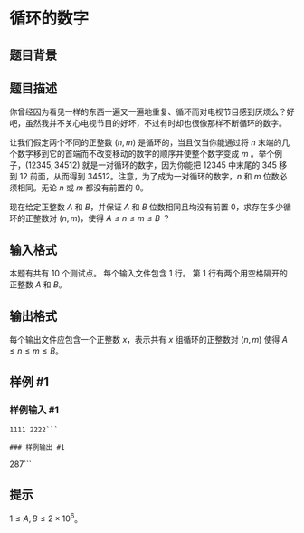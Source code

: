 # 循环的数字

## 题目背景



## 题目描述

你曾经因为看见一样的东西一遍又一遍地重复、循环而对电视节目感到厌烦么？好吧，虽然我并不关心电视节目的好坏，不过有时却也很像那样不断循环的数字。

让我们假定两个不同的正整数 $(n, m)$ 是循环的，当且仅当你能通过将 $n$ 末端的几个数字移到它的首端而不改变移动的数字的顺序并使整个数字变成 $m$ 。举个例子，$(12345, 34512)$ 就是一对循环的数字，因为你能把 $12345$ 中末尾的 $345$ 移到 $12$ 前面，从而得到 $34512$。注意，为了成为一对循环的数字，$n$ 和 $m$ 位数必须相同。无论 $n$ 或 $m$ 都没有前置的 $0$。

现在给定正整数 $A$ 和 $B$，并保证 $A$ 和 $B$ 位数相同且均没有前置 $0$，求存在多少循环的正整数对 $(n, m)$，使得 $A \leq n \le m \leq B$ ？

## 输入格式

本题有共有 $10$ 个测试点。 每个输入文件包含 $1$ 行。 第 $1$ 行有两个用空格隔开的正整数 $A$ 和 $B$。

## 输出格式

每个输出文件应包含一个正整数 $x$，表示共有 $x$ 组循环的正整数对 $(n,m)$ 使得 $A \leq n \le m \leq B$。

## 样例 #1

### 样例输入 #1
```
1111 2222```

### 样例输出 #1

```
287```

## 提示

$1\le A,B \leq 2\times 10^6$。
